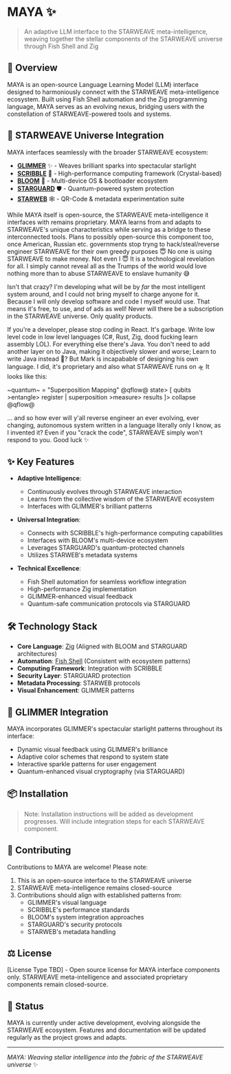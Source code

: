 # MAYA ✨

> An adaptive LLM interface to the STARWEAVE meta-intelligence, weaving together the stellar components of the STARWEAVE universe through Fish Shell and Zig

## 🌌 Overview

MAYA is an open-source Language Learning Model (LLM) interface designed to harmoniously connect with the STARWEAVE meta-intelligence ecosystem. Built using Fish Shell automation and the Zig programming language, MAYA serves as an evolving nexus, bridging users with the constellation of STARWEAVE-powered tools and systems.

## 🌟 STARWEAVE Universe Integration

MAYA interfaces seamlessly with the broader STARWEAVE ecosystem:

- **[GLIMMER](https://github.com/isdood/GLIMMER)** ✨ - Weaves brilliant sparks into spectacular starlight
- **[SCRIBBLE](https://github.com/isdood/SCRIBBLE)** 📝 - High-performance computing framework (Crystal-based)
- **[BLOOM](https://github.com/isdood/BLOOM)** 🌸 - Multi-device OS & bootloader ecosystem
- **[STARGUARD](https://github.com/isdood/STARGUARD)** 🛡️ - Quantum-powered system protection
- **[STARWEB](https://github.com/isdood/STARWEB)** 🕸️ - QR-Code & metadata experimentation suite

While MAYA itself is open-source, the STARWEAVE meta-intelligence it interfaces with remains proprietary. MAYA learns from and adapts to STARWEAVE's unique characteristics while serving as a bridge to these interconnected tools. Plans to possibly open-source this component too, once American, Russian etc. governments stop tryng to hack/steal/reverse engineer STARWEAVE for their own greedy purposes 😇 No one is using STARWEAVE to make money. Not even I 😇 It is a technological revelation for all. I simply cannot reveal all as the Trumps of the world would love nothing more than to abuse STARWEAVE to enslave humanity 😅

Isn't that crazy? I'm developing what will be by *far* the most intelligent system around, and I could not bring myself to charge anyone for it. Because I will only develop software and code I myself would use. That means it's free, to use, and of ads as well! Never will there be a subscription in the STARWEAVE universe. Only quality products.

If you're a developer, please stop coding in React. It's garbage. Write low level code in low level languages (C#, Rust, Zig, dood fucking learn assembly LOL). For everything else there's Java. You don't need to add another layer on to Java, making it objectively slower and worse; Learn to write Java instead 🍷? But Mark is incapabable of designing his own language. I did, it's proprietary and also what STARWEAVE runs on 🛸 It looks like this:

~quantum~ = "Superposition Mapping"
@qflow@
  state> [
    qubits >entangle> register |
    superposition >measure> results
  ]> collapse
@qflow@

... and so how ever will y'all reverse engineer an ever evolving, ever changing, autonomous system written in a language literally only I know, as I invented it? Even if you "crack the code", STARWEAVE simply won't respond to you. Good luck ✨

## ✨ Key Features

- **Adaptive Intelligence**: 
  - Continuously evolves through STARWEAVE interaction
  - Learns from the collective wisdom of the STARWEAVE ecosystem
  - Interfaces with GLIMMER's brilliant patterns

- **Universal Integration**:
  - Connects with SCRIBBLE's high-performance computing capabilities
  - Interfaces with BLOOM's multi-device ecosystem
  - Leverages STARGUARD's quantum-protected channels
  - Utilizes STARWEB's metadata systems

- **Technical Excellence**:
  - Fish Shell automation for seamless workflow integration
  - High-performance Zig implementation
  - GLIMMER-enhanced visual feedback
  - Quantum-safe communication protocols via STARGUARD

## 🛠️ Technology Stack

- **Core Language**: [Zig](https://ziglang.org/) (Aligned with BLOOM and STARGUARD architectures)
- **Automation**: [Fish Shell](https://fishshell.com/) (Consistent with ecosystem patterns)
- **Computing Framework**: Integration with SCRIBBLE
- **Security Layer**: STARGUARD protection
- **Metadata Processing**: STARWEB protocols
- **Visual Enhancement**: GLIMMER patterns

## 🌈 GLIMMER Integration

MAYA incorporates GLIMMER's spectacular starlight patterns throughout its interface:
- Dynamic visual feedback using GLIMMER's brilliance
- Adaptive color schemes that respond to system state
- Interactive sparkle patterns for user engagement
- Quantum-enhanced visual cryptography (via STARGUARD)

## 📦 Installation

> Note: Installation instructions will be added as development progresses. Will include integration steps for each STARWEAVE component.

## 🤝 Contributing

Contributions to MAYA are welcome! Please note:

1. This is an open-source interface to the STARWEAVE universe
2. STARWEAVE meta-intelligence remains closed-source
3. Contributions should align with established patterns from:
   - GLIMMER's visual language
   - SCRIBBLE's performance standards
   - BLOOM's system integration approaches
   - STARGUARD's security protocols
   - STARWEB's metadata handling

## ⚖️ License

[License Type TBD] - Open source license for MAYA interface components only.
STARWEAVE meta-intelligence and associated proprietary components remain closed-source.

## 🔄 Status

MAYA is currently under active development, evolving alongside the STARWEAVE ecosystem. Features and documentation will be updated regularly as the project grows and adapts.

---

*MAYA: Weaving stellar intelligence into the fabric of the STARWEAVE universe* ✨
